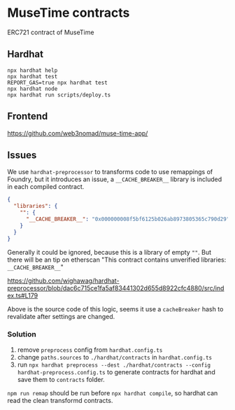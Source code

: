 # MuseTime contracts

ERC721 contract of MuseTime

## Hardhat

```shell
npx hardhat help
npx hardhat test
REPORT_GAS=true npx hardhat test
npx hardhat node
npx hardhat run scripts/deploy.ts
```

## Frontend

https://github.com/web3nomad/muse-time-app/

## Issues

We use `hardhat-preprocessor` to transforms code to use remappings of Foundry, but it introduces an issue, a `__CACHE_BREAKER__` library is included in each compiled contract.

```json
{
  "libraries": {
    "": {
      "__CACHE_BREAKER__": "0x000000008f5bf6125b026ab8973805365c790d29"
    }
  }
}
```

Generally it could be ignored, because this is a library of empty `""`. But there will be an tip on etherscan "This contract contains unverified libraries: `__CACHE_BREAKER__`"

https://github.com/wighawag/hardhat-preprocessor/blob/dac6c715ce1fa5af83441302d655d8922cfc4880/src/index.ts#L179

Above is the source code of this logic, seems it use a `cacheBreaker` hash to revalidate after settings are changed.

### Solution

1. remove `preprocess` config from `hardhat.config.ts`
2. change `paths.sources` to `./hardhat/contracts` in `hardhat.config.ts`
3. run `npx hardhat preprocess --dest ./hardhat/contracts --config hardhat-preprocess.config.ts` to generate contracts for hardhat and save them to `contracts` folder.

`npm run remap` should be run before `npx hardhat compile`, so hardhat can read the clean transformd contracts.
